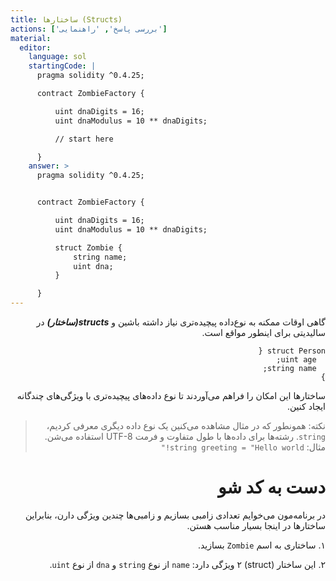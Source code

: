 ```yaml
---
title: ساختارها (Structs)
actions: ['بررسی پاسخ', 'راهنمایی']
material:
  editor:
    language: sol
    startingCode: |
      pragma solidity ^0.4.25;

      contract ZombieFactory {

          uint dnaDigits = 16;
          uint dnaModulus = 10 ** dnaDigits;

          // start here

      }
    answer: >
      pragma solidity ^0.4.25;


      contract ZombieFactory {

          uint dnaDigits = 16;
          uint dnaModulus = 10 ** dnaDigits;

          struct Zombie {
              string name;
              uint dna;
          }

      }
---
```


<div dir="rtl">

گاهی اوقات ممکنه به نوع‌داده پیچیده‌تری نیاز داشته باشین و ***structs(ساختار)*** در سالیدیتی برای اینطور مواقع است.

```
struct Person {
  uint age;
  string name;
}

```


ساختارها این امکان را فراهم می‌آوردند تا نوع داده‌های پیچیده‌تری با ویژگی‌های چندگانه ایجاد کنین.

> نکته: همونطور که در مثال مشاهده می‌کنین یک نوع داده دیگری معرفی کردیم، `string`. رشته‌ها برای داده‌ها با طول متفاوت و فرمت UTF-8 استفاده می‌شن. مثال: `string greeting = "Hello world!"`

# دست به کد شو

در برنامه‌مون می‌خوایم تعدادی زامبی بسازیم و زامبی‌ها چندین ویژگی دارن، بنابراین ساختارها در اینجا بسیار مناسب هستن.

۱. ساختاری به اسم `Zombie` بسازید.

۲. این ساختار (struct) ۲ ویژگی دارد: `name` از نوع `string` و `dna` از نوع `uint`.

</div>
